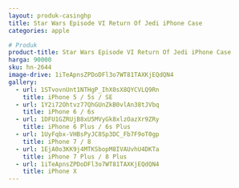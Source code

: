 ```yaml
---
layout: produk-casinghp
title: Star Wars Episode VI Return Of Jedi iPhone Case
categories: apple

# Produk
product-title: Star Wars Episode VI Return Of Jedi iPhone Case
harga: 90000
sku: hn-2644
image-drive: 1iTeApnsZPDoDFl3o7WT81TAXKjEQdQN4
gallery:
  - url: 1STvovnUnt1NTHgP_IhX0sX8QYCVLQ9Rn
    title: iPhone 5 / 5s / SE
  - url: 1Y2i72Ohtvz77QhGUnZkB0vlAn38tJVbq
    title: iPhone 6 / 6s
  - url: 1DFU1GZRUjB8xU5MVyGk8xlzOazXr9ZRy
    title: iPhone 6 Plus / 6s Plus
  - url: 1UyFqbx-VHBsPyJC8Sp3DC_Fb7F9oT0gp
    title: iPhone 7 / 8
  - url: 1EjA0o3KK9j4MTKSbopM8IVAUvhU4DKTa
    title: iPhone 7 Plus / 8 Plus
  - url: 1iTeApnsZPDoDFl3o7WT81TAXKjEQdQN4
    title: iPhone X
---
```


